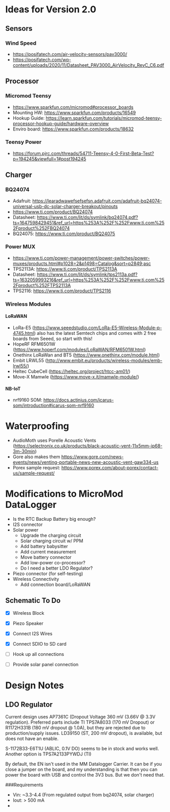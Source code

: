 # Ideas for Version 2.0

## Sensors

### Wind Speed
* https://posifatech.com/air-velocity-sensors/pav3000/
* https://posifatech.com/wp-content/uploads/2020/11/Datasheet_PAV3000_AirVelocity_RevC_C6.pdf

## Processor

### Micromod Teensy
* https://www.sparkfun.com/micromod#processor_boards
* Mounting HW: https://www.sparkfun.com/products/16549
* Hookup Guide: https://learn.sparkfun.com/tutorials/micromod-teensy-processor-hookup-guide/hardware-overview
* Enviro board: https://www.sparkfun.com/products/18632

### Teensy Power
* https://forum.pjrc.com/threads/54711-Teensy-4-0-First-Beta-Test?p=194245&viewfull=1#post194245

## Charger

### BQ24074
* Adafruit: https://learadwawefsefsefsn.adafruit.com/adafruit-bq24074-universal-usb-dc-solar-charger-breakout/pinouts
* https://www.ti.com/product/BQ24074
* Datasheet: https://www.ti.com/lit/ds/symlink/bq24074.pdf?ts=1647598429451&ref_url=https%253A%252F%252Fwww.ti.com%252Fproduct%252FBQ24074
* BQ24075: https://www.ti.com/product/BQ24075

### Power MUX
* https://www.ti.com/power-management/power-switches/power-muxes/products.html#p1028=2&p1498=Catalog&sort=p2849;asc
* TPS2113A: https://www.ti.com/product/TPS2113A
* Datasheet: https://www.ti.com/lit/ds/symlink/tps2113a.pdf?ts=1632059993216&ref_url=https%253A%252F%252Fwww.ti.com%252Fproduct%252FTPS2113A
* TPS2116: https://www.ti.com/product/TPS2116

### Wireless Modules

#### LoRaWAN

* LoRa-E5 (https://www.seeedstudio.com/LoRa-E5-Wireless-Module-p-4745.html) also has the latest Semtech chips and comes with 2 free boards from Seeed, so start with this!
* HopeRF RFM6501W (https://www.hoperf.com/modules/LoRaWAN/RFM6501W.html)
* Onethinx LoRaWan and BT5 (https://www.onethinx.com/module.html)
* Embit LRWL55 (http://www.embit.eu/products/wireless-modules/emb-lrwl55/)
* Heltec CubeCell (https://heltec.org/project/htcc-am01/)
* Move-X Mamwle (https://www.move-x.it/mamwle-module/)

#### NB-IoT
* nrf9160 SOM: https://docs.actinius.com/icarus-som/introduction#icarus-som-nrf9160

# Waterproofing
* AudioMoth uses Porelle Acoustic Vents (https://selectronix.co.uk/products/black-acoustic-vent-11x5mm-ip68-3m-30min)
* Gore also makes them https://www.gore.com/news-events/news/venting-portable-news-new-acoustic-vent-gaw334-us
* Porex sample request: https://www.porex.com/about-porex/contact-us/sample-request/

# Modifications to MicroMod DataLogger
* Is the RTC Backup Battery big enough?
* I2S connector
* Solar power
  * Upgrade the charging circuit
  * Solar charging circuit w/ PPM
  * Add battery babysitter
  * Add current measurement
  * Move battery connector
  * Add low-power co-processor?
  * Do I need a better LDO Regulator?
* Piezo connector (for self-testing)
* Wireless Connectivity
  * Add connection board/LoRaWAN

## Schematic To Do

  - [x] Wireless Block
  - [x] Piezo Speaker
  - [x] Connect I2S Wires
  - [x] Connect SDIO to SD card
  - [ ] Hook up all connections
  - [ ] Provide solar panel connection
 
 
# Design Notes
## LDO Regulator
Current design uses AP7361C (Dropout Voltage 360 mV (3.66V @ 3.3V regulation).
Preferred parts include TI TPS7A8033 (170 mV Dropout) or R1172H331B (180 mV dropout @ 1.0A), but they are rejected due to production/supply issues.
LD39150 (ST, 200 mV dropout), is available, but does not have an enable.

S-1172B33-E6T1U (ABLIC, 0.1V DO) seems to be in stock and works well. 
Another option is TPS7A2133PYWDJ (TI)

By default, the EN isn't used in the MM Datalogger Carrier. It can be if you close a jumper on the board, and my understanding is that then you can power the board with USB and control the 3V3 bus. But we don't need that.

###Requirements
* Vin: ~3.3-4.4 (From regulated output from bq24074, solar charger)
* Iout: > 500 mA
* 
